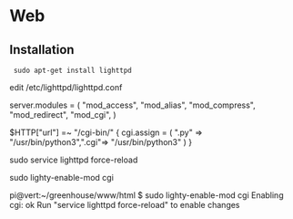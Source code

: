 # Web

## Installation 

     sudo apt-get install lighttpd


 edit /etc/lighttpd/lighttpd.conf

server.modules = (
        "mod_access",
        "mod_alias",
        "mod_compress",
        "mod_redirect",
        "mod_cgi",
)

$HTTP["url"] =~ "/cgi-bin/" {
 cgi.assign = ( ".py" => "/usr/bin/python3",".cgi"=> "/usr/bin/python3" )
}

sudo service lighttpd force-reload 

sudo lighty-enable-mod cgi


pi@vert:~/greenhouse/www/html $ sudo lighty-enable-mod cgi
Enabling cgi: ok
Run "service lighttpd force-reload" to enable changes

